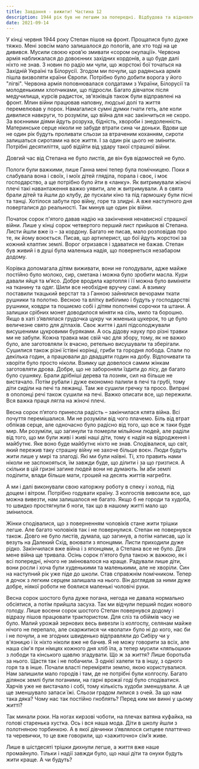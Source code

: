 ```yaml
---
title: Завдання - вижити! Частина 12
description: 1944 рік був не легшим за попередні. Відбудова та відновлення господарства потребували великих людських ресурсів. У селах основна робота лягла на плечі жінок, підлітків, стариків та калік. Війна тривала та забирала нові людські життя.
date: 2021-09-14
---
```


У кінці червня 1944 року Степан пішов на фронт. Прощатися було дуже тяжко. Мені зовсім мало залишалося до пологів, але хто тоді на це дивився. Мусили своєю кров’ю змивати «сором окупації». Червона армія наближалася до довоєнних західних кордонів, а що буде далі ніхто не знав. З новин по радіо ми чули, що жорстокі бої точаться на Західній Україні та Білорусії. Згодом ми почули, що радянська армія пішла визволяти країни Європи. Потрібно було добити ворога у його "лігві". Червона армія поповнювалася солдатами з України, Білорусії та молоденькими хлопчиками, що підросли. Багато дівчаток після медучилища, курсів радисток, зв'язківців також були відправлені на фронт. Млин війни працював наповну, людські долі та життя перемелював у порох. Намагалися сумні думки гнати геть, але коли дивилися навкруги, то розуміли, що війна для нас закінчиться не скоро. За воєнними діями йдуть розруха, бідність, хвороби і знедоленність. Материнське серце ніколи не забуде втрати сина чи доньки. Вдови ще не один рік будуть проливати сльози за втраченим коханням, сироти залишаться сиротами на все життя. І за один рік цього не змінити. Потрібні десятиліття, щоб відійти від удару такої страшної війни. 

Довгий час від Степана не було листів, де він був відомостей не було.

Пологи були важкими, лише Ганна мені тепер була помічницею. Поки я слабувала вона і своїх, і моїх дітей гляділа, порала і своє, і моє господарство, а ще потрібно було йти в «ланку». Як витримували жіночі плечі такі навантаження важко уявити, але ж витримували. А в свята брали дітей та йшли до клубу, де пускали кіно та під гармошку були пісні та танці. Хотілося забути про війну, горе та злидні. А вже наступного дня поверталися до реальності. Так минув ще один рік війни. 

Початок сорок п'ятого давав надію на закінчення ненависної страшної війни. Лише у кінці сорок четвертого перший лист прийшов ві Степана. Листи йшли вже із – за кордону. Багато не писав, мало розповідав про те, як йому воюється. Писав, що артилерист, що бої йдуть жорстокі за кожний клаптик землі. Ворог огризався і здаватися не бажав. Степан був живий і в душі була маленька надія, що повернеться незабаром додому. 

Корівка допомагала дітям виживати, вони не голодували, адже майже постійно було молоко, сир, сметана і можна було зробити масла. Кури давали яйця та м’ясо. Добре вродила картопля і її можна було виміняти на тканину та одяг. Шили все необхідне вручну самі. А взимку поставили ткацький верстат та з Ганною зайнялися вечорами ткати рушники та полотно. Весною та влітку вибілимо і будуть у господарстві рушники, ковдри та пошиємо собі і дітям полотняні сорочки та штани. А залишки срібних монет доводилося міняти на сіль, мило та борошно. Якщо в хаті з’являлася грудочка цукру чи жменька цукерок, то це було величезне свято для дітлахів. Своє життя і далі підсолоджували висушеними цукровими буряками. А ось дідову науку про різні травки ми не забули. Кожна травка має свій час для збору, тому, як не важко було, але заготовляли їх вчасно, ретельно висушували та зберігали. Сушилися також різні їстівні корінці, гриби та городня лобода. Спали по декілька годин, а працювали до двадцяти годин на добу. Відпочивати та хворіти було просто ніколи. Взимку ще довелося самим жінкам заготовляти дрова. Добре, що не забороняли їздити до лісу, де багато було сушняку.  Брали дрібніші дерева та лозняк, сил на більше не вистачало. Потім рубали і дуже економно палили в печі та грубі, тому діти сиділи на печі та лежанці. Там же сушили гречку та просо. Випрані в ополонці речі також сушили на печі. Важко описати все, що пережили. Вся важка праця лягла на жіночі плечі.

Весна сорок п’ятого принесла радість – закінчилася клята війна. Всі почуття перемішалися. Ми не розуміли від чого плачемо. Біль від втрат обпікав серце, але одночасно було радісно від того, що все ж таки буде мир. Ми розуміли, що загинули та померли мільйони людей, але раділи від того, що ми були живі і живі наші діти, тому є надія на відродження і майбутнє. Яке воно буде майбутнє ніхто не знав. Сподівалися, що світ, який пережив таку страшну війну не захоче більше воєн. Люди будуть жити лише у мирі та злагоді. Які ми були наївні. Ті, хто править нами ніколи не заспокояться, їм завжди буде, що ділити і за що гризтися. А скільки в цій гризні загине людей вони не думають. Їм аби землі поділити, влади більше мати, грошей на десять життів нагребти.

А ми і далі виконували свою каторжну роботу в спеку і холод, під дощем і вітром. Потрібно годувати країну. З колгоспів вивозили все, що можна вивезти, нам залишалося не багато. Якщо б не городи та худоба, то швидко простягнули б ноги, так що в нашому житті мало що змінилося. 

Жінки сподівалися, що з поверненням чоловіків стане жити трішки легше. Але багато чоловіків так і не повернулися. Степан не повернувся також. Довго не було листів, думала, що загинув, а потім написав, що їх везуть на Далекий Схід, воювати з японцями. Листи приходили дуже рідко. Закінчилася вже війна і з японцями, а Степана все не було. Для мене війна ще тривала. Осінь сорок п'ятого була такою ж важкою, як і всі попередні, нічого не змінювалося на краще. Радували лише діти, вони росли і хоча були худенькими та маленькими, але не хворіли. Син на наступний рік уже піде до школи. Став справжнім помічником. Тепер я дочок з легким серцем залишала на нього. Він доглядав за ними дуже добре, ніякої роботи не боялися маленькі чоловічі руки. 

Весна сорок шостого була дуже погана, негода не давала нормально обсіятися, а потім прийшла засуха. Так ми відчули перший подих нового голоду. Лише восени сорок шостого Степан повернувся додому і відразу пішов працювати трактористом. Для сліз та обіймів часу не було. Малий урожай зернових весь вивезли із колгоспу, селянам майже нічого не перепало, але скаржитися чи «волати» було ні до кого, нас би і не почули, а не згодних швиденько відправляли до Сибіру чи у в'язницю і їх ніхто ніколи вже не бачив. Я не можу говорити за всіх, але наша сім'я при німцях кожного дня хліб їла, а тепер мусили «ляпьошки» з лободи та кінського щавлю згадувати. Що ж за життя? Лише боротьба за нього. Щастя так і не побачили. З однієї халепи та в іншу, з одного горя та в інше. Почали власті переміряти землю, якою користувалися. Нам залишили мало городів і там, де не потрібні були колгоспу. Багато ділянок землі були поганими, на гарні врожаї годі було сподіватися. Харчів уже не вистачало і собі, тому кількість худоби зменшували. А це ще зменшувало запаси їжі. Сльози градом лилися з очей. За що нам така дяка? Чому нас так постійно гноблять? Перед ким ми винні у цьому житті?

Так минали роки. На ногах кирзові чоботи, на плечах ватяна куфайка, на голові старенька хустка. Ось і вся наша мода. Діти в школу йшли з полотняною торбинкою. А в якої дівчинки з’являлося ситцеве платтячко та черевички, то це вже говорили, що «зажиточно» сім’я живе. 

Лише в шістдесяті трішки дихнули легше, а життя вже наше промайнуло. Тільки і надії завжди було, що наші діти та онуки будуть жити краще. А чи будуть? 
